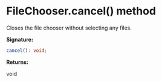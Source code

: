 # FileChooser.cancel() method

Closes the file chooser without selecting any files.

**Signature:**

```typescript
cancel(): void;
```

**Returns:**

void
